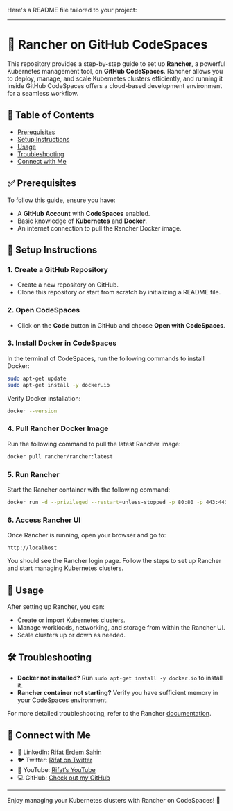 Here's a README file tailored to your project:

---

# 🚀 Rancher on GitHub CodeSpaces

This repository provides a step-by-step guide to set up **Rancher**, a powerful Kubernetes management tool, on **GitHub CodeSpaces**. Rancher allows you to deploy, manage, and scale Kubernetes clusters efficiently, and running it inside GitHub CodeSpaces offers a cloud-based development environment for a seamless workflow.

## 📖 Table of Contents

- [Prerequisites](#prerequisites)
- [Setup Instructions](#setup-instructions)
- [Usage](#usage)
- [Troubleshooting](#troubleshooting)
- [Connect with Me](#connect-with-me)

## ✅ Prerequisites

To follow this guide, ensure you have:

- A **GitHub Account** with **CodeSpaces** enabled.
- Basic knowledge of **Kubernetes** and **Docker**.
- An internet connection to pull the Rancher Docker image.

## 🚀 Setup Instructions

### 1. Create a GitHub Repository

- Create a new repository on GitHub.
- Clone this repository or start from scratch by initializing a README file.

### 2. Open CodeSpaces

- Click on the **Code** button in GitHub and choose **Open with CodeSpaces**.

### 3. Install Docker in CodeSpaces

In the terminal of CodeSpaces, run the following commands to install Docker:

```bash
sudo apt-get update
sudo apt-get install -y docker.io
```

Verify Docker installation:

```bash
docker --version
```

### 4. Pull Rancher Docker Image

Run the following command to pull the latest Rancher image:

```bash
docker pull rancher/rancher:latest
```

### 5. Run Rancher

Start the Rancher container with the following command:

```bash
docker run -d --privileged --restart=unless-stopped -p 80:80 -p 443:443 rancher/rancher
```

### 6. Access Rancher UI

Once Rancher is running, open your browser and go to:

```
http://localhost
```

You should see the Rancher login page. Follow the steps to set up Rancher and start managing Kubernetes clusters.

## 🎯 Usage

After setting up Rancher, you can:

- Create or import Kubernetes clusters.
- Manage workloads, networking, and storage from within the Rancher UI.
- Scale clusters up or down as needed.

## 🛠️ Troubleshooting

- **Docker not installed?** Run `sudo apt-get install -y docker.io` to install it.
- **Rancher container not starting?** Verify you have sufficient memory in your CodeSpaces environment.

For more detailed troubleshooting, refer to the Rancher [documentation](https://rancher.com/docs/).

## 🔗 Connect with Me

- 💼 LinkedIn: [Rifat Erdem Sahin](https://www.linkedin.com/in/rifaterdemsahin/)
- 🐦 Twitter: [Rifat on Twitter](https://x.com/rifaterdemsahin)
- 🎥 YouTube: [Rifat’s YouTube](https://www.youtube.com/@RifatErdemSahin)
- 💻 GitHub: [Check out my GitHub](https://github.com/rifaterdemsahin)

---

Enjoy managing your Kubernetes clusters with Rancher on CodeSpaces! 🐳


